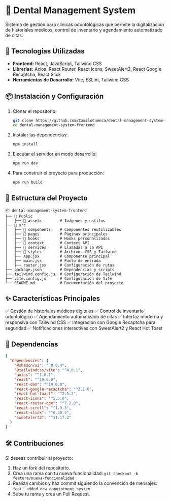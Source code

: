 # 🦷 Dental Management System


Sistema de gestión para clínicas odontológicas que permite la digitalización de historiales médicos, control de inventario y agendamiento automatizado de citas.

## 🚀 Tecnologías Utilizadas
- **Frontend:** React, JavaScript, Tailwind CSS
- **Librerías:** Axios, React Router, React Icons, SweetAlert2, React Google Recaptcha, React Slick
- **Herramientas de Desarrollo:** Vite, ESLint, Tailwind CSS

## 📦 Instalación y Configuración
1. Clonar el repositorio:
   ```bash
   git clone https://github.com/CamiloCuenca/dental-management-system-frontend.git
   cd dental-management-system-frontend
   ```
2. Instalar las dependencias:
   ```bash
   npm install
   ```
3. Ejecutar el servidor en modo desarrollo:
   ```bash
   npm run dev
   ```
4. Para construir el proyecto para producción:
   ```bash
   npm run build
   ```

## 📂 Estructura del Proyecto
```
📦 dental-management-system-frontend
├── 📂 Public        
│   ├── 📂 assets        # Imágenes y estilos
├── 📂 src
│   ├── 📂 components    # Componentes reutilizables
│   ├── 📂 pages         # Páginas principales
│   ├── 📂 hooks         # Hooks personalizados
│   ├── 📂 context       # Context API
│   ├── 📂 services      # Llamadas a la API
│   ├── 📂 styles        # Archivos CSS y Tailwind
│   ├── App.jsx         # Componente principal
│   ├── main.jsx        # Punto de entrada
│   ├── router.jsx      # Configuración de rutas
├── package.json        # Dependencias y scripts
├── tailwind.config.js  # Configuración de Tailwind
├── vite.config.js      # Configuración de Vite
└── README.md           # Documentación del proyecto
```

## ✨ Características Principales
✅ Gestión de historiales médicos digitales
✅ Control de inventario odontológico
✅ Agendamiento automatizado de citas
✅ Interfaz moderna y responsiva con Tailwind CSS
✅ Integración con Google Recaptcha para seguridad
✅ Notificaciones interactivas con SweetAlert2 y React Hot Toast

## 📌 Dependencias
```json
{
  "dependencies": {
    "@shadcn/ui": "^0.0.4",
    "@tailwindcss/vite": "^4.0.1",
    "axios": "^1.8.1",
    "react": "^19.0.0",
    "react-dom": "^19.0.0",
    "react-google-recaptcha": "^3.1.0",
    "react-hot-toast": "^2.5.2",
    "react-icons": "^5.5.0",
    "react-router-dom": "^7.2.0",
    "react-scroll": "^1.9.3",
    "react-slick": "^0.30.3",
    "sweetalert2": "^11.17.2"
  }
}
```

## 🛠 Contribuciones
Si deseas contribuir al proyecto:
1. Haz un fork del repositorio.
2. Crea una rama con tu nueva funcionalidad: `git checkout -b feature/nueva-funcionalidad`
3. Realiza cambios y haz commit siguiendo la convención de mensajes: `feat: added new appointment system`
4. Sube tu rama y crea un Pull Request.


